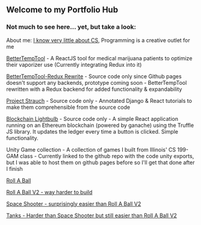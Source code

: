 ## Welcome to my Portfolio Hub

### Not much to see here... yet, but take a look:

About me: [I know very little about CS](http://neillimaye.com/), Programming is a creative outlet for me

[BetterTempTool](https://neillimaye.github.io/bettertemptool) - A ReactJS tool for medical marijuana patients to optimize their vaporizer use (Currently integrating Redux into it)

[BetterTempTool-Redux Rewrite](https://github.com/neillimaye/btt-redux) - Source code only since Github pages doesn't support any backends, prototype coming soon - BetterTempTool rewritten with a Redux backend for added functionality & expandability 

[Project Strauch](https://github.com/neillimaye/projectstrauch) - Source code only - Annotated Django & React tutorials to make them comprehensible from the source code

[Blockchain Lightbulb](https://github.com/neillimaye/lightbulb-blockchain) - Source code only - A simple React application running on an Ethereum blockchain (powered by ganache) using the Truffle JS library. It updates the ledger every time a button is clicked. Simple functionality.

Unity Game collection  - A collection of games I built from Illinois' CS 199-GAM class - Currently linked to the github repo with the code unity exports, but I was able to host them on github pages before so I'll get that done after I finish 

[Roll A Ball](https://github.com/neillimaye/web_game)

[Roll A Ball V2 - way harder to build](https://github.com/neillimaye/HarderRollV2)

[Space Shooter - surprisingly easier than Roll A Ball V2](https://github.com/neillimaye/SpaceShooter)

[Tanks - Harder than Space Shooter but still easier than Roll A Ball V2](https://github.com/neillimaye/Tanks)
